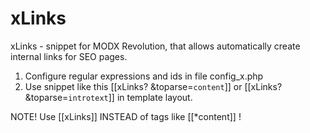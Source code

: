 # xLinks
xLinks - snippet for MODX Revolution, that allows automatically create internal links for SEO pages. 

1. Configure regular expressions and ids in file config_x.php
2. Use snippet like this [[xLinks? &toparse=`content`]] or [[xLinks? &toparse=`introtext`]] in template layout.

NOTE! Use [[xLinks]] INSTEAD of tags like [[*content]]  !
